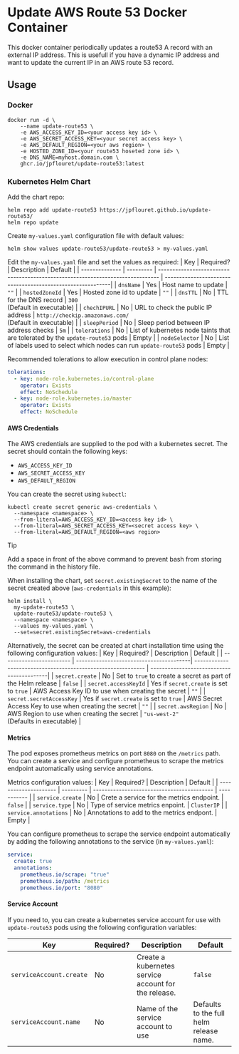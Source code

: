 # Update AWS Route 53 Docker Container

This docker container periodically updates a route53 A record with an external
IP address. This is usefull if you have a dynamic IP address and want to update
the current IP in an AWS route 53 record.

## Usage

### Docker

```shell
docker run -d \
    --name update-route53 \
    -e AWS_ACCESS_KEY_ID=<your access key id> \
    -e AWS_SECRET_ACCESS_KEY=<your secret access key> \
    -e AWS_DEFAULT_REGION=<your aws region> \
    -e HOSTED_ZONE_ID=<your route53 hoseted zone id> \
    -e DNS_NAME=myhost.domain.com \
    ghcr.io/jpflouret/update-route53:latest
```

### Kubernetes Helm Chart

Add the chart repo:
```shell
helm repo add update-route53 https://jpflouret.github.io/update-route53/
helm repo update
```

Create `my-values.yaml` configuration file with default values:
```shell
helm show values update-route53/update-route53 > my-values.yaml
```

Edit the `my-values.yaml` file and set the values as required:
| Key            | Required? | Description                                                                    | Default                                                    |
| -------------- | --------- | ------------------------------------------------------------------------------ | -----------------------------------------------------------|
| `dnsName`      | Yes       | Host name to update                                                            | `""`                                                       |
| `hostedZoneId` | Yes       | Hosted zone id to update                                                       | `""`                                                       |
| `dnsTTL`       | No        | TTL for the DNS record                                                         | `300`<br>(Default in executable)                           |
| `chechIPURL`   | No        | URL to check the public IP address                                             | `http://checkip.amazonaws.com/`<br>(Default in executable) |
| `sleepPeriod`  | No        | Sleep period between IP address checks                                         | `5m`                                                       |
| `tolerations`  | No        | List of kubernetes node taints that are tolerated by the `update-route53` pods | Empty                                                      |
| `nodeSelector` | No        | List of labels used to select which nodes can run `update-route53` pods        | Empty                                                      |

Recommended tolerations to allow execution in control plane nodes:
```yaml
tolerations:
  - key: node-role.kubernetes.io/control-plane
    operator: Exists
    effect: NoSchedule
  - key: node-role.kubernetes.io/master
    operator: Exists
    effect: NoSchedule
```

#### AWS Credentials
The AWS credentials are supplied to the pod with a kubernetes secret.
The secret should contain the following keys:
- `AWS_ACCESS_KEY_ID`
- `AWS_SECRET_ACCESS_KEY`
- `AWS_DEFAULT_REGION`

You can create the secret using `kubectl`:
```shell
kubectl create secret generic aws-credentials \
  --namespace <namespace> \
  --from-literal=AWS_ACCESS_KEY_ID=<access key id> \
  --from-literal=AWS_SECRET_ACCESS_KEY=<secret access key> \
  --from-literal=AWS_DEFAULT_REGION=<aws region>
```
> [!TIP]
> Add a space in front of the above command to prevent bash from
> storing the command in the history file.

When installing the chart, set `secret.existingSecret` to the name of
the secret created above (`aws-credentials` in this example):
```shell
helm install \
  my-update-route53 \
  update-route53/update-route53 \
  --namespace <namespace> \
  --values my-values.yaml \
  --set=secret.existingSecret=aws-credentials
```

Alternatively, the secret can be created at chart installation time using
the following configuration values:
| Key                      | Required?                               | Description                                                  | Default                                   |
| ------------------------ | ----------------------------------------| ------------------------------------------------------------ | ------------------------------------------|
| `secret.create`          | No                                      | Set to `true` to create a secret as part of the Helm release | `false`                                   |
| `secret.accessKeyId`     | Yes if `secret.create` is set to `true` | AWS Access Key ID to use when creating the secret            | `""`                                      |
| `secret.secretAccessKey` | Yes if `secret.create` is set to `true` | AWS Secret Access Key to use when creating the secret        | `""`                                      |
| `secret.awsRegion`       | No                                      | AWS Region to use when creating the secret                   | `"us-west-2"`<br>(Defaults in executable) |

#### Metrics
The pod exposes prometheus metrics on port `8080` on the `/metrics` path.
You can create a service and configure prometheus to scrape the metrics
endpoint automatically using service annotations.

Metrics configuration values:
| Key                   | Required? | Description                                | Default     |
| --------------------- | --------- | ------------------------------------------ | ----------- |
| `service.create`      | No        | Crete a service for the metrics endpoint.  | `false`     |
| `service.type`        | No        | Type of service metrics enpoint.           | `ClusterIP` |
| `service.annotations` | No        | Annotations to add to the metrics endpont. | Empty       |

You can configure prometheus to scrape the service endpoint automatically by
adding the following annotations to the service (in `my-values.yaml`):
```yaml
service:
  create: true
  annotations:
    prometheus.io/scrape: "true"
    prometheus.io/path: /metrics
    prometheus.io/port: "8080"
```

#### Service Account
If you need to, you can create a kubernetes service account for use with
`update-route53` pods using the following configuration variables:

| Key                     | Required? | Description                                          | Default                                 |
| ----------------------- | --------- | ---------------------------------------------------- | --------------------------------------- |
| `serviceAccount.create` | No        | Create a kubernetes service account for the release. | `false`                                 |
| `serviceAccount.name`   | No        | Name of the service account to use                   | Defaults to the full helm release name. |

